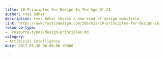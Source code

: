 ```yaml
---
title: 10 Principles For Design In The Age Of AI
author: Yves Béhar
description: Yves Béhar shares a new kind of design manifesto.
link: https://www.fastcodesign.com/3067632/10-principles-for-design-in-the-age-of-ai
resource-type:
- _resource-types/design-principles.md
category:
- Artificial Intelligence
date: 2017-01-30 00:00:00 +0000

---
```


